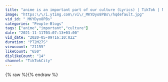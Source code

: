 ```yaml
---
title: "anime is an important part of our culture (Lyrics) | TikTok | Nursery - bbno$"
image: "https:\/\/i.ytimg.com\/vi\/_MKYDyo8PBs\/hqdefault.jpg"
vid_id: "_MKYDyo8PBs"
categories: "People-Blogs"
tags: ["anime","important","culture"]
date: "2021-11-11T03:07:13+03:00"
vid_date: "2020-05-09T16:10:02Z"
duration: "PT2M27S"
viewcount: "21155"
likeCount: "650"
dislikeCount: "14"
channel: "TikTokCity"
---
```

{% raw %}{% endraw %}
